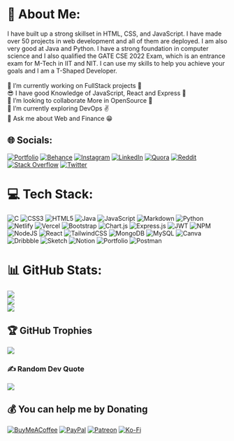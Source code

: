 # 💫 About Me:
I have built up a strong skillset in HTML, CSS, and JavaScript. I have made over 50 projects in web development and all of them are deployed. I am also very good at Java and Python. I have a strong foundation in computer science and I also qualified the GATE CSE 2022 Exam, which is an entrance exam for M-Tech in IIT and NIT. I can use my skills to help you achieve your goals and I am a T-Shaped Developer.<br><br>🔭 I’m currently working on FullStack projects 🤯<br>😎 I have good Knowledge of JavaScript, React and Express 🤩<br>👯 I’m looking to collaborate More in OpenSource 🙂<br>🌱 I’m currently exploring DevOps ✌️<br>💬 Ask me about Web and Finance 😁


## 🌐 Socials:
[![Portfolio](https://img.shields.io/badge/My-Portfolio-red)](https://portfolio-of-abhishek.netlify.app/)
[![Behance](https://img.shields.io/badge/Behance-1769ff?logo=behance&logoColor=white)](https://behance.net/abhisheksingh439) [![Instagram](https://img.shields.io/badge/Instagram-%23E4405F.svg?logo=Instagram&logoColor=white)](https://instagram.com/abhii_._shekk) [![LinkedIn](https://img.shields.io/badge/LinkedIn-%230077B5.svg?logo=linkedin&logoColor=white)](https://linkedin.com/in/abhishek-singh-fm) [![Quora](https://img.shields.io/badge/Quora-%23B92B27.svg?logo=Quora&logoColor=white)](https://quora.com/profile/Abhishek-Singh-5489) [![Reddit](https://img.shields.io/badge/Reddit-%23FF4500.svg?logo=Reddit&logoColor=white)](https://reddit.com/user/Ok-Cheek263) [![Stack Overflow](https://img.shields.io/badge/-Stackoverflow-FE7A16?logo=stack-overflow&logoColor=white)](https://stackoverflow.com/users/20893526) [![Twitter](https://img.shields.io/badge/Twitter-%231DA1F2.svg?logo=Twitter&logoColor=white)](https://twitter.com/abhishe64669226) 

# 💻 Tech Stack:
![C](https://img.shields.io/badge/c-%2300599C.svg?style=flat&logo=c&logoColor=white) ![CSS3](https://img.shields.io/badge/css3-%231572B6.svg?style=flat&logo=css3&logoColor=white) ![HTML5](https://img.shields.io/badge/html5-%23E34F26.svg?style=flat&logo=html5&logoColor=white) ![Java](https://img.shields.io/badge/java-%23ED8B00.svg?style=flat&logo=java&logoColor=white) ![JavaScript](https://img.shields.io/badge/javascript-%23323330.svg?style=flat&logo=javascript&logoColor=%23F7DF1E) ![Markdown](https://img.shields.io/badge/markdown-%23000000.svg?style=flat&logo=markdown&logoColor=white) ![Python](https://img.shields.io/badge/python-3670A0?style=flat&logo=python&logoColor=ffdd54) ![Netlify](https://img.shields.io/badge/netlify-%23000000.svg?style=flat&logo=netlify&logoColor=#00C7B7) ![Vercel](https://img.shields.io/badge/vercel-%23000000.svg?style=flat&logo=vercel&logoColor=white) ![Bootstrap](https://img.shields.io/badge/bootstrap-%23563D7C.svg?style=flat&logo=bootstrap&logoColor=white) ![Chart.js](https://img.shields.io/badge/chart.js-F5788D.svg?style=flat&logo=chart.js&logoColor=white) ![Express.js](https://img.shields.io/badge/express.js-%23404d59.svg?style=flat&logo=express&logoColor=%2361DAFB) ![JWT](https://img.shields.io/badge/JWT-black?style=flat&logo=JSON%20web%20tokens) ![NPM](https://img.shields.io/badge/NPM-%23000000.svg?style=flat&logo=npm&logoColor=white) ![NodeJS](https://img.shields.io/badge/node.js-6DA55F?style=flat&logo=node.js&logoColor=white) ![React](https://img.shields.io/badge/react-%2320232a.svg?style=flat&logo=react&logoColor=%2361DAFB) ![TailwindCSS](https://img.shields.io/badge/tailwindcss-%2338B2AC.svg?style=flat&logo=tailwind-css&logoColor=white) ![MongoDB](https://img.shields.io/badge/MongoDB-%234ea94b.svg?style=flat&logo=mongodb&logoColor=white) ![MySQL](https://img.shields.io/badge/mysql-%2300f.svg?style=flat&logo=mysql&logoColor=white) ![Canva](https://img.shields.io/badge/Canva-%2300C4CC.svg?style=flat&logo=Canva&logoColor=white) ![Dribbble](https://img.shields.io/badge/Dribbble-EA4C89?style=flat&logo=dribbble&logoColor=white) ![Sketch](https://img.shields.io/badge/Sketch-FFB387?style=flat&logo=sketch&logoColor=black) ![Notion](https://img.shields.io/badge/Notion-%23000000.svg?style=flat&logo=notion&logoColor=white) ![Portfolio](https://img.shields.io/badge/Portfolio-%23000000.svg?style=flat&logo=firefox&logoColor=#FF7139) ![Postman](https://img.shields.io/badge/Postman-FF6C37?style=flat&logo=postman&logoColor=white)
# 📊 GitHub Stats:
![](https://github-readme-stats.vercel.app/api?username=Abhishekfm&theme=flag-india&hide_border=false&include_all_commits=false&count_private=false)<br/>
![](https://github-readme-streak-stats.herokuapp.com/?user=Abhishekfm&theme=flag-india&hide_border=false)<br/>
![](https://github-readme-stats.vercel.app/api/top-langs/?username=Abhishekfm&theme=flag-india&hide_border=false&include_all_commits=false&count_private=false&layout=compact)

## 🏆 GitHub Trophies
![](https://github-profile-trophy.vercel.app/?username=Abhishekfm&theme=algolia&no-frame=false&no-bg=true&margin-w=4)

<!-- [![](https://visitcount.itsvg.in/api?id=Abhishekfm&icon=0&color=0)](https://visitcount.itsvg.in) -->

### ✍️ Random Dev Quote
![](https://quotes-github-readme.vercel.app/api?type=horizontal&theme=light)

  ## 💰 You can help me by Donating
  [![BuyMeACoffee](https://img.shields.io/badge/Buy%20Me%20a%20Coffee-ffdd00?style=for-the-badge&logo=buy-me-a-coffee&logoColor=black)](https://buymeacoffee.com/abhisheksi6) [![PayPal](https://img.shields.io/badge/PayPal-00457C?style=for-the-badge&logo=paypal&logoColor=white)](https://paypal.me/abhishefm) [![Patreon](https://img.shields.io/badge/Patreon-F96854?style=for-the-badge&logo=patreon&logoColor=white)](https://patreon.com/85055771) [![Ko-Fi](https://img.shields.io/badge/Ko--fi-F16061?style=for-the-badge&logo=ko-fi&logoColor=white)](https://ko-fi.com/abhisheksingh4066) 

  
<!-- Proudly created with GPRM ( https://gprm.itsvg.in ) -->

